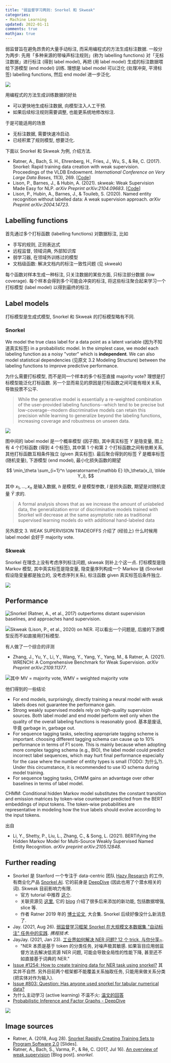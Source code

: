 ```yaml
---
title: "弱监督学习两则: Snorkel 和 Skweak"
categories: 
- Machine Learning
updated: 2022-01-11
comments: true
mathjax: true
---
```


弱监督旨在避免昂贵的大量手动标注, 而采用编程式的方法生成标注数据. 一般分为两步: 先用「多种来源的带噪声标注规则」(称为 labelling functions) 对「无标注数据」进行标注 (得到 label model), 再把 (用 label model) 生成的标注数据喂给下游模型 (end model) 训练. 理想是 label model 可以泛化 (处理冲突, 平滑标签) labelling functions, 然后 end model 进一步泛化.

<!-- more -->

![](https://shiina18.github.io/assets/posts/images/389963517239277.png)

用编程式的方法生成训练数据的好处

- 可以更快地生成标注数据, 向模型注入人工干预.
- 如果后续标注规则需要调整, 也能更系统地修改标注.

于是可能适用的场景

- 无标注数据, 需要快速冷启动.
- 已经积累了规则模型, 想要泛化.

下面以 Snorkel 和 Skweak 为例, 介绍方法.

- Ratner, A., Bach, S. H., Ehrenberg, H., Fries, J., Wu, S., & Ré, C. (2017). Snorkel: Rapid training data creation with weak supervision. Proceedings of the VLDB Endowment. *International Conference on Very Large Data Bases, 11*(3), 269. [[Code](https://github.com/snorkel-team/snorkel)]
- Lison, P., Barnes, J., & Hubin, A. (2021). skweak: Weak Supervision Made Easy for NLP. *arXiv Preprint arXiv:2104.09683*. [[Code](https://github.com/NorskRegnesentral/skweak)]
- Lison, P., Hubin, A., Barnes, J., & Touileb, S. (2020). Named entity recognition without labelled data: A weak supervision approach. *arXiv Preprint arXiv:2004.14723*.

## Labelling functions

首先通过多个打标函数 (labelling functions) 对数据标注, 比如

- 手写的规则, 正则表达式
- 远程监督, 领域词典, 外部知识库
- 弱学习器, 在领域外训练过的模型
- 文档级函数: 解决文档内的标注一致性问题 (见 skweak)

每个函数对样本生成一种标注, 只关注数据的某些方面, 只标注部分数据 (low coverage). 每个样本会得到多个可能会冲突的标注, 将这些标注聚合起来学习一个打标模型 (label model) 以得到最终的标注.

## Label models

打标模型是生成式模型, Snorkel 和 Skweak 的打标模型略有不同.

### Snorkel

We model the true class label for a data point as a latent variable (因为不知道真实标签) in a probabilistic model. In the
simplest case, we model each labeling function as a noisy "voter" which is **independent**. We can also model statistical dependencies (见原文 3.2 Modeling Structure) between the labeling functions to improve predictive performance.

为什么需要打标模型, 而不是同一个样本的多个标签直接 majority vote? 理想是打标模型能泛化打标函数. 另一个显而易见的原因是打标函数之间可能有相关关系, 导致投票不公平.

> While the generative model is essentially a re-weighted combination of the user-provided labeling functions--which tend to be precise but low-coverage--modern discriminative models can retain this precision while learning to generalize beyond the labeling functions, increasing coverage and robustness on unseen data.

![](https://shiina18.github.io/assets/posts/images/187981217246608.png)

图中间的 label model 是一个概率模型 (因子图), 其中真实标签 $Y$ 是隐变量, 图上有 4 个打标函数 (得到 4 个标签), 其中第 1 个和第 2 个打标函数之间有依赖关系, 其他打标函数互相条件独立 (given 真实标签). 最后聚合得到的标签 $\tilde Y$ 是概率标签 (随机变量), 下游模型 (end model), 最小化损失函数的期望

$$
\min_\theta \sum_{i=1}^n \operatorname{\mathbb E} l(h_\theta(x_i), \tilde Y_i),
$$

其中 $x_1,\dots,x_n$ 是输入数据, $h$ 是模型, $\theta$ 是模型参数, $l$ 是损失函数, 期望是对随机变量 $\tilde Y$ 求的.

> A formal analysis shows that as we increase the amount of unlabeled data, the generalization error of discriminative models trained with Snorkel will decrease at the same asymptotic rate as traditional supervised learning models do with additional hand-labeled data

另外原文 3. WEAK SUPERVISION TRADEOFFS 介绍了 (经验上) 什么时候用 label model 会好于 majority vote.

### Skweak

Snorkel 在理念上没有考虑序列标注问题, skweak 则补上个这一点. 打标模型是隐 Markov 模型, 其中真实标签是隐变量, 隐变量序列构成一个 Markov 链 (Snorkel 假设隐变量都是独立的, 没考虑序列关系), 标注函数 given 真实标签后条件独立.

![](https://shiina18.github.io/assets/posts/images/303365417235832.png)

## Performance

![Snorkel (Ratner, A., et al., 2017) outperforms distant supervision baselines, and approaches hand supervision.](https://shiina18.github.io/assets/posts/images/427551118231586.png "Snorkel (Ratner, A., et al., 2017) outperforms distant supervision baselines, and approaches hand supervision.")

![Skweak (Lison, P., et al., 2020) on NER. 可以看出一个问题是, 后接的下游模型反而不如直接用打标模型.](https://shiina18.github.io/assets/posts/images/99601618249466.png "Skweak (Lison, P., et al., 2020) on NER. 可以看出一个问题是, 后接的下游模型反而不如直接用打标模型.")

有人做了一个综合的评测

- Zhang, J., Yu, Y., Li, Y., Wang, Y., Yang, Y., Yang, M., & Ratner, A. (2021). WRENCH: A Comprehensive Benchmark for Weak Supervision. *arXiv Preprint arXiv:2109.11377*.

![其中 MV = majority vote, WMV = weighted majority vote](https://shiina18.github.io/assets/posts/images/340381918247070.png "其中 MV = majority vote, WMV = weighted majority vote")

他们得到的一些结论

- For end models, surprisingly, directly training a neural model with weak labels does not guarantee the performance gain.
- Strong weakly supervised models rely on high-quality supervision sources. Both label model and end model perform well only when the quality of the overall labeling functions is reasonably good. 基本是废话, 毕竟 garbage in, garbage out.
- For sequence tagging tasks, selecting appropriate tagging scheme is important. choosing different tagging schema can cause up to 10% performance in terms of F1 score. This is mainly because when adopting more complex tagging schema (e.g., BIO), the label model could predict incorrect label sequences, which may hurt final performance especially for the case where the number of entity types is small (TODO: 为什么?). Under this circumstance, it is recommended to use IO schema during model training.
- For sequence tagging tasks, CHMM gains an advantage over other baselines in terms of label model.

CHMM: Conditional hidden Markov model substitutes the constant transition and emission matrices by token-wise counterpart predicted from the BERT embeddings of input tokens. The token-wise probabilities are representative in modeling how the true labels should evolve according to the input tokens. 

出自

- Li, Y., Shetty, P., Liu, L., Zhang, C., & Song, L. (2021). BERTifying the Hidden Markov Model for Multi-Source Weakly Supervised Named Entity Recognition. *arXiv preprint arXiv:2105.12848*.

## Further reading

- Snorkel 是 Stanford 一个专注于 data-centric 团队 [Hazy Research](https://hazyresearch.stanford.edu/blog) 的工作, 有商业化产品 [Snorkel AI](https://snorkel.ai/). 它的前身是 [DeepDive](http://deepdive.stanford.edu/) (因此也用了个潜水相关的词). Skweak 目前影响力有限.
    - 官方 tutorial 中推荐 [这个](https://github.com/snorkel-team/snorkel-tutorials/blob/master/spam/01_spam_tutorial.ipynb).
    - 关联资源见 [这里](https://www.snorkel.org/resources/), 它的 [blog](https://www.snorkel.org/blog/) 介绍了很多后来添加的新功能, 包括数据增强, slice 等.
    - 作者 Ratner 2019 年的 [博士论文](https://ajratner.github.io/assets/papers/thesis.pdf), 大合集. Snorkel 后续好像没什么新消息了.
-  Jay. (2021, Aug 26). [弱监督学习框架 Snorkel 在大规模文本数据集 "自动标注" 任务中的实践](https://mp.weixin.qq.com/s/QFVwePaIx2-0O5ee1J9Z2g). *携程技术*.
- JayJay. (2021, Jan 23). [工业界如何解决 NER 问题? 12 个 trick, 与你分享~](https://zhuanlan.zhihu.com/p/152463745).
    - "NER 本质是基于 token 的分类任务, 对噪声极其敏感. 如果盲目应用弱监督方法去解决低资源 NER 问题, 可能会导致全局性的性能下降, 甚至还不如直接基于词典的 NER."
- [Issue #1254: How to create training data for NER task using snorkel?](https://github.com/snorkel-team/snorkel/issues/1254) 其实并不自然. 另外目前两个框架都不能覆盖关系抽取任务, 只能用来做关系分类 (把实体对作为输入).
- [Issue #803: Question: Has anyone used snorkel for tabular numerical data?](https://github.com/snorkel-team/snorkel/issues/803)
- 为什么主动学习 (active learning) 不温不火: [温文的回答](https://www.zhihu.com/question/439453212/answer/2147806195)
- [Probabilistic Inference and Factor Graphs - DeepDive](http://deepdive.stanford.edu/inference)

![](https://shiina18.github.io/assets/posts/images/73292915238575.png)

## Image sources

- Ratner, A. (2018, Aug 28). [Snorkel Rapidly Creating Training Sets to Program Software 2.0](https://ajratner.github.io/assets/papers/Snorkel_VLDB_2018_slides.pdf) [Slides]. 
- Ratner, A., Bach, S., Varma, P., & Ré, C. (2017, Jul 16). [An overview of weak supervision](https://www.snorkel.org/blog/weak-supervision) [Blog post]. *snorkel*.